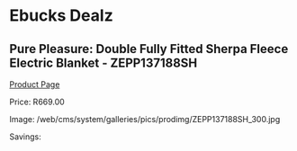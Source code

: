 
# Ebucks Dealz
## Pure Pleasure: Double Fully Fitted Sherpa Fleece Electric Blanket - ZEPP137188SH
[Product Page](https://www.ebucks.com/web/shop/productSelected.do?prodId=319796910&catId=704984344)

Price: R669.00

Image: /web/cms/system/galleries/pics/prodimg/ZEPP137188SH_300.jpg

Savings: 


	